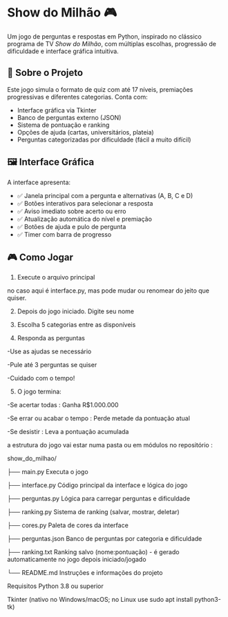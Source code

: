 # Show do Milhão 🎮

Um jogo de perguntas e respostas em Python, inspirado no clássico programa de TV *Show do Milhão*, com múltiplas escolhas, progressão de dificuldade e interface gráfica intuitiva.

## 📘 Sobre o Projeto

Este jogo simula o formato de quiz com até 17 níveis, premiações progressivas e diferentes categorias. Conta com:

- Interface gráfica via Tkinter
- Banco de perguntas externo (JSON)
- Sistema de pontuação e ranking
- Opções de ajuda (cartas, universitários, plateia)
- Perguntas categorizadas por dificuldade (fácil a muito difícil)

## 🖼 Interface Gráfica

A interface apresenta:

- ✅ Janela principal com a pergunta e alternativas (A, B, C e D)
- ✅ Botões interativos para selecionar a resposta
- ✅ Aviso imediato sobre acerto ou erro
- ✅ Atualização automática do nível e premiação
- ✅ Botões de ajuda e pulo de pergunta
- ✅ Timer com barra de progresso

## 🎮 Como Jogar

1. Execute o arquivo principal

no caso aqui é interface.py, mas pode mudar ou renomear do jeito que quiser. 

2. Depois do jogo iniciado. Digite seu nome

3. Escolha 5 categorias entre as disponíveis

4. Responda as perguntas

-Use as ajudas se necessário

-Pule até 3 perguntas se quiser

-Cuidado com o tempo!

5. O jogo termina:

-Se acertar todas : Ganha R$1.000.000

-Se errar ou acabar o tempo : Perde metade da pontuação atual

-Se desistir : Leva a pontuação acumulada

a estrutura do jogo vai estar numa pasta ou em módulos no repositório :

show_do_milhao/

├── main.py                Executa o jogo

├── interface.py           Código principal da interface e lógica do jogo

├── perguntas.py           Lógica para carregar perguntas e dificuldade

├── ranking.py             Sistema de ranking (salvar, mostrar, deletar)

├── cores.py               Paleta de cores da interface

├── perguntas.json         Banco de perguntas por categoria e dificuldade

├── ranking.txt            Ranking salvo (nome:pontuação) - é gerado automaticamente no jogo depois iniciado/jogado

└── README.md              Instruções e informações do projeto

Requisitos
Python 3.8 ou superior

Tkinter (nativo no Windows/macOS; no Linux use sudo apt install python3-tk)

